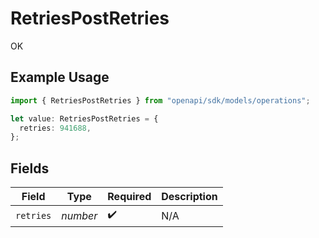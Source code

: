 # RetriesPostRetries

OK

## Example Usage

```typescript
import { RetriesPostRetries } from "openapi/sdk/models/operations";

let value: RetriesPostRetries = {
  retries: 941688,
};
```

## Fields

| Field              | Type               | Required           | Description        |
| ------------------ | ------------------ | ------------------ | ------------------ |
| `retries`          | *number*           | :heavy_check_mark: | N/A                |